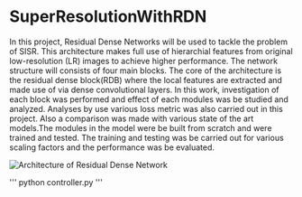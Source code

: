 # SuperResolutionWithRDN

 In this project, Residual Dense Networks will be used to tackle the problem of SISR. This architecture makes full use of hierarchial features from original low-resolution (LR) images to achieve higher performance. The network structure will consists of four main blocks. The core of the architecture is the residual dense block(RDB) where the local features are extracted and made use of via dense convolutional layers. In this work, investigation of each block was performed and effect of each modules was be studied and analyzed. Analyses by use various loss metric was also carried out in this project. Also a comparison was made with various state of the art models.The modules in the model were be built from scratch and were trained and tested. The training and testing was be carried out for various scaling factors and the performance was be evaluated.


![Architecture of Residual Dense Network](https://github.com/karthickpgunasekaran/SuperResolutionWithRDN/tree/master/Images/main_670.png)

'''
python controller.py 
'''
